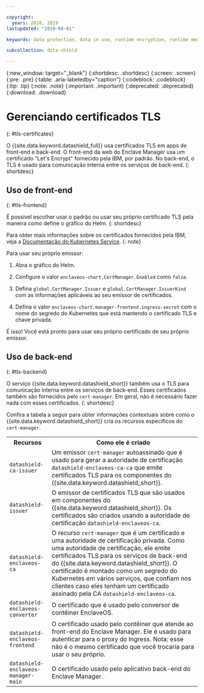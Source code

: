 ```yaml
---

copyright:
  years: 2018, 2019
lastupdated: "2019-04-01"

keywords: data protection, data in use, runtime encryption, runtime memory encryption, encrypted memory, intel sgx, software guard extensions, fortanix runtime encryption

subcollection: data-shield

---
```


{:new_window: target="_blank"}
{:shortdesc: .shortdesc}
{:screen: .screen}
{:pre: .pre}
{:table: .aria-labeledby="caption"}
{:codeblock: .codeblock}
{:tip: .tip}
{:note: .note}
{:important: .important}
{:deprecated: .deprecated}
{:download: .download}



# Gerenciando certificados TLS
{: #tls-certificates}

O {{site.data.keyword.datashield_full}} usa certificados TLS em apps de front-end e back-end. O front-end da web do Enclave Manager usa um certificado "Let's Encrypt" fornecido pela IBM, por padrão. No back-end, o TLS é usado para comunicação interna entre os serviços de back-end.
{: shortdesc}


## Uso de front-end
{: #tls-frontend}

É possível escolher usar o padrão ou usar seu próprio certificado TLS pela maneira como define o gráfico do Helm.
{: shortdesc}

Para obter mais informações sobre os certificados fornecidos pela IBM, veja a [Documentação do Kubernetes Service](/docs/containers?topic=containers-ingress#ingress_expose_public).
{: note}

Para usar seu próprio emissor:

1. Abra o gráfico do Helm.

2. Configure o valor `enclaveos-chart.CertManager.Enabled` como `false`.

3. Defina `global.CertManager.Issuer` e `global.CertManager.IssuerKind` com as informações aplicáveis ao seu emissor de certificados.

4. Defina o valor `enclaveos-chart.manager-frontend.ingress-secret` com o nome
do segredo do Kubernetes que está mantendo o certificado TLS e chave privada.

É isso! Você está pronto para usar seu próprio certificado de seu próprio emissor. 



## Uso de back-end
{: #tls-backend}

O serviço {{site.data.keyword.datashield_short}} também usa o TLS para comunicação interna
entre os serviços de back-end. Esses certificados também são fornecidos pelo `cert-manager`. Em geral, não é necessário fazer nada com esses certificados.
{: shortdesc}

Confira a tabela a seguir para obter informações contextuais sobre como o {{site.data.keyword.datashield_short}} cria os recursos específicos do `cert-manager`.

<table>
    <tr>
        <th>Recursos</th>
        <th>Como ele é criado</th>
    </tr>
    <tr>
        <td><code>datashield-ca-issuer</code></td>
        <td>Um emissor <code>cert-manager</code> autoassinado que é usado para gerar a autoridade
de certificação <code>datashield-enclaveos-ca-ca</code> que emite certificados TLS para os componentes
do {{site.data.keyword.datashield_short}}.</td>
    </tr>
    <tr>
        <td><code>datashield-issuer</code></td>
        <td>O emissor de certificados TLS que são usados em componentes do {{site.data.keyword.datashield_short}}. Os certificados são criados usando a autoridade de certificação <code>datashield-enclaveos-ca</code>.</td>
    </tr>
    <tr>
        <td><code>datashield-enclaveos-ca</code></td>
        <td>O recurso <code>cert-manager</code> que é um certificado e uma autoridade de certificação privada. Como uma autoridade de certificação, ele emite certificados TLS para os serviços de back-end do {{site.data.keyword.datashield_short}}. O certificado é montado como um segredo do Kubernetes em vários serviços, que confiam nos clientes caso eles tenham um certificado assinado pela CA <code>datashield-enclaveos-ca</code>.</td>
    </tr>
    <tr>
        <td><code>datashield-enclaveos-converter</code></td>
        <td>O certificado que é usado pelo conversor de contêiner EnclaveOS.</td>
    </tr>
    <tr>
        <td><code>datashield-enclaveos-frontend</code></td>
        <td>O certificado usado pelo contêiner que atende ao front-end do Enclave Manager. Ele é usado para autenticar para o proxy do Ingress. Nota: esse não é o mesmo certificado que você trocaria para usar o seu próprio.</td>
    </tr>
    <tr>
        <td><code>datashield-enclaveos-manager-main</code></td>
        <td>O certificado usado pelo aplicativo back-end do Enclave Manager.</td>
    </tr>
</table>


<!---## Disabling cert-manager
{: #tls-disable-cert-manager}

You can choose to disable `cert-manager` entirely and configure your certificates manually for the Enclave Manager backend services. To do so, set the Helm value `global.CertManager.Enabled` to `false`.--->

